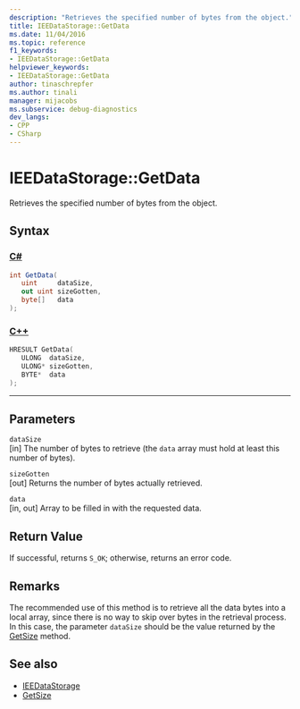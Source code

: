 ```yaml
---
description: "Retrieves the specified number of bytes from the object."
title: IEEDataStorage::GetData
ms.date: 11/04/2016
ms.topic: reference
f1_keywords:
- IEEDataStorage::GetData
helpviewer_keywords:
- IEEDataStorage::GetData
author: tinaschrepfer
ms.author: tinali
manager: mijacobs
ms.subservice: debug-diagnostics
dev_langs:
- CPP
- CSharp
---
```

# IEEDataStorage::GetData

Retrieves the specified number of bytes from the object.

## Syntax

### [C#](#tab/csharp)
```csharp
int GetData(
   uint     dataSize,
   out uint sizeGotten,
   byte[]   data
);
```
### [C++](#tab/cpp)
```cpp
HRESULT GetData(
   ULONG  dataSize,
   ULONG* sizeGotten,
   BYTE*  data
);
```
---

## Parameters
`dataSize`\
[in] The number of bytes to retrieve (the `data` array must hold at least this number of bytes).

`sizeGotten`\
[out] Returns the number of bytes actually retrieved.

`data`\
[in, out] Array to be filled in with the requested data.

## Return Value
 If successful, returns `S_OK`; otherwise, returns an error code.

## Remarks
 The recommended use of this method is to retrieve all the data bytes into a local array, since there is no way to skip over bytes in the retrieval process. In this case, the parameter `dataSize` should be the value returned by the [GetSize](../../../extensibility/debugger/reference/ieedatastorage-getsize.md) method.

## See also
- [IEEDataStorage](../../../extensibility/debugger/reference/ieedatastorage.md)
- [GetSize](../../../extensibility/debugger/reference/ieedatastorage-getsize.md)

